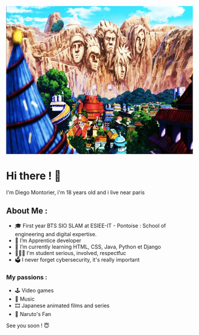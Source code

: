 <img width = 1000px height = 400px src = konoha-village.jpg>

# Hi there ! 👋

I'm Diego Montorier, i'm 18 years old and i live near paris

## About Me :
- 🎓 First year BTS SIO SLAM at ESIEE-IT - Pontoise : School of engineering and digital expertise. 
- 🔭 I’m Apprentice developer
- 🌱 I’m currently learning HTML, CSS, Java, Python et Django
- 👨🏻‍🎓 I'm student serious, involved, respectfuc
- 🗳  I never forget cybersecurity, it's really important

### My passions :
- 🕹️ Video games
- 🎵 Music
- 🎞️ Japanese animated films and series
- 🍥 Naruto's Fan

See you soon ! 😇
<!--
**Diego-MTR/DIEGO-MTR** is a ✨ _special_ ✨ repository because its `README.md` (this file) appears on your GitHub profile.
